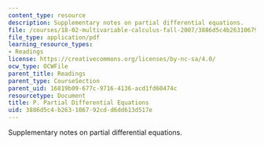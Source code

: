 ```yaml
---
content_type: resource
description: Supplementary notes on partial differential equations.
file: /courses/18-02-multivariable-calculus-fall-2007/3886d5c4b263106792cdd6dd613d517e_part_diff_eqn.pdf
file_type: application/pdf
learning_resource_types:
- Readings
license: https://creativecommons.org/licenses/by-nc-sa/4.0/
ocw_type: OCWFile
parent_title: Readings
parent_type: CourseSection
parent_uid: 16819b09-677c-9716-4136-acd1fd60474c
resourcetype: Document
title: P. Partial Differential Equations
uid: 3886d5c4-b263-1067-92cd-d6dd613d517e
---
```

Supplementary notes on partial differential equations.